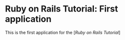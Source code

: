 # Ruby on Rails Tutorial: First application

This is the first application for the [*Ruby on Rails Tutorial*]